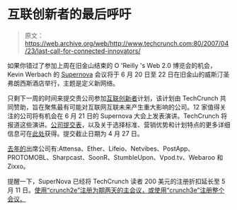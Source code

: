 # 互联创新者的最后呼吁

> 原文：<https://web.archive.org/web/http://www.techcrunch.com:80/2007/04/23/last-call-for-connected-innovators/>

如果你错过了参加上周在旧金山结束的 O 'Reilly 's Web 2.0 博览会的机会，Kevin Werbach 的 [Supernova](https://web.archive.org/web/20160526211557/http://www.supernova2007.com/) 会议将于 6 月 20 日至 22 日在旧金山的威斯汀圣弗朗西斯酒店举行，主题是定义新网络。

只剩下一周的时间来提交贵公司参加[互联创新者](https://web.archive.org/web/20160526211557/http://www.supernova2007.com/go/connected-innovators)计划，该计划由 TechCrunch 共同赞助，旨在聚焦最有可能对互联网互联未来产生重大影响的公司。12 家值得关注的公司将有机会在 6 月 21 日的 Supernova 大会上发表演讲。TechCrunch 将报道这些演讲。[公司提交表](https://web.archive.org/web/20160526211557/http://www.supernova2007.com/downloads/ci_submission_2007.doc)，以及关于选择标准、营销优势和计划特点的更多详细信息可在[此处](https://web.archive.org/web/20160526211557/http://www.supernova2007.com/go/connected-innovators)获得。提交截止日期为 4 月 27 日。

[去年的](https://web.archive.org/web/20160526211557/http://www.techcrunch.com/2006/07/03/the-supernova-12/)出席公司有:Attensa、Ether、Lifeio、Netvibes、PostApp、PROTOMOBL、Sharpcast、SoonR、StumbleUpon、Vpod.tv、Webaroo 和 Zixxo。

提醒一下，SuperNova 已经将 TechCrunch 读者 200 美元的注册折扣延长至 5 月 11 日。[使用“crunch2e”注册为期两天的主会议，或使用“crunch3e”注册整个会议。](https://web.archive.org/web/20160526211557/https://www.supernovagroup.net/registration/register.php)
